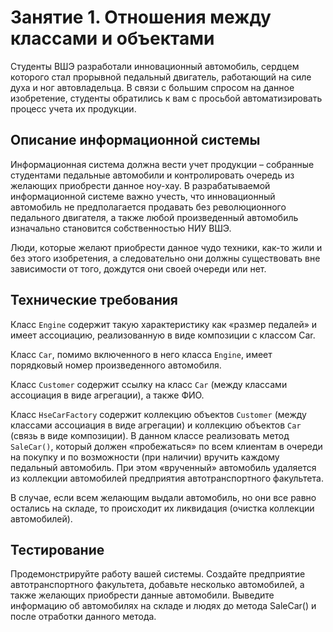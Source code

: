 # Занятие 1. Отношения между классами и объектами

Студенты ВШЭ разработали инновационный автомобиль, сердцем которого стал прорывной педальный двигатель, работающий на силе духа и ног автовладельца. В связи с большим спросом на данное изобретение, студенты обратились к вам с просьбой автоматизировать процесс учета их продукции.

## Описание информационной системы

Информационная система должна вести учет продукции – собранные студентами педальные автомобили и контролировать очередь из желающих приобрести данное ноу-хау. В разрабатываемой информационной системе важно учесть, что инновационный автомобиль не предполагается продавать без революционного педального двигателя, а также любой произведенный автомобиль изначально становится собственностью НИУ ВШЭ.

Люди, которые желают приобрести данное чудо техники, как-то жили и без этого изобретения, а следовательно они должны существовать вне зависимости от того, дождутся они своей очереди или нет.

## Технические требования

Класс `Engine` содержит такую характеристику как «размер педалей» и имеет ассоциацию, реализованную в виде композиции с классом Car.

Класс `Car`, помимо включенного в него класса `Engine`, имеет порядковый номер произведенного автомобиля.

Класс `Customer` содержит ссылку на класс `Car` (между классами ассоциация в виде агрегации), а также ФИО.

Класс `HseCarFactory` содержит коллекцию объектов `Customer` (между классами ассоциация в виде агрегации) и коллекцию объектов `Car` (связь в виде композиции).
В данном классе реализовать метод `SaleCar()`, который должен «пробежаться» по всем клиентам в очереди на покупку и по возможности (при наличии) вручить каждому педальный автомобиль.
При этом «врученный» автомобиль удаляется из коллекции автомобилей предприятия автотранспортного факультета.

В случае, если всем желающим выдали автомобиль, но они все равно остались на складе, то происходит их ликвидация (очистка коллекции автомобилей).

## Тестирование

Продемонстрируйте работу вашей системы. Создайте предприятие автотранспортного факультета, добавьте несколько автомобилей, а также желающих приобрести данные автомобили. Выведите информацию об автомобилях на складе и людях до метода SaleCar() и после отработки данного метода.